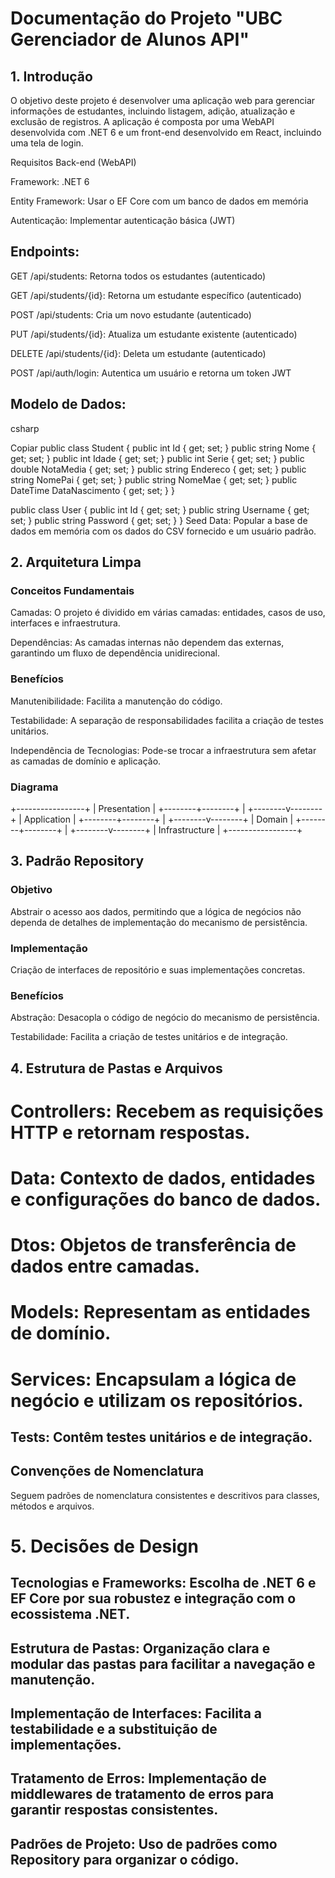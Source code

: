 # Documentação do Projeto "UBC Gerenciador de Alunos API"

## 1. Introdução
O objetivo deste projeto é desenvolver uma aplicação web para gerenciar informações de estudantes, incluindo listagem, adição, atualização e exclusão de registros. A aplicação é composta por uma WebAPI desenvolvida com .NET 6 e um front-end desenvolvido em React, incluindo uma tela de login.

Requisitos
Back-end (WebAPI)

Framework: .NET 6

Entity Framework: Usar o EF Core com um banco de dados em memória

Autenticação: Implementar autenticação básica (JWT)

## Endpoints:

GET /api/students: Retorna todos os estudantes (autenticado)

GET /api/students/{id}: Retorna um estudante específico (autenticado)

POST /api/students: Cria um novo estudante (autenticado)

PUT /api/students/{id}: Atualiza um estudante existente (autenticado)

DELETE /api/students/{id}: Deleta um estudante (autenticado)

POST /api/auth/login: Autentica um usuário e retorna um token JWT

## Modelo de Dados:

csharp

Copiar
public class Student
{
    public int Id { get; set; }
    public string Nome { get; set; }
    public int Idade { get; set; }
    public int Serie { get; set; }
    public double NotaMedia { get; set; }
    public string Endereco { get; set; }
    public string NomePai { get; set; }
    public string NomeMae { get; set; }
    public DateTime DataNascimento { get; set; }
}

public class User
{
    public int Id { get; set; }
    public string Username { get; set; }
    public string Password { get; set; }
}
Seed Data: Popular a base de dados em memória com os dados do CSV fornecido e um usuário padrão.

## 2. Arquitetura Limpa

### Conceitos Fundamentais
Camadas: O projeto é dividido em várias camadas: entidades, casos de uso, interfaces e infraestrutura.

Dependências: As camadas internas não dependem das externas, garantindo um fluxo de dependência unidirecional.

### Benefícios
Manutenibilidade: Facilita a manutenção do código.

Testabilidade: A separação de responsabilidades facilita a criação de testes unitários.

Independência de Tecnologias: Pode-se trocar a infraestrutura sem afetar as camadas de domínio e aplicação.

### Diagrama

+-----------------+
|   Presentation   |
+--------+--------+
         |
+--------v--------+
|   Application    |
+--------+--------+
         |
+--------v--------+
|    Domain       |
+--------+--------+
         |
+--------v--------+
| Infrastructure  |
+-----------------+

## 3. Padrão Repository

### Objetivo
Abstrair o acesso aos dados, permitindo que a lógica de negócios não dependa de detalhes de implementação do mecanismo de persistência.

### Implementação
Criação de interfaces de repositório e suas implementações concretas.

### Benefícios
Abstração: Desacopla o código de negócio do mecanismo de persistência.

Testabilidade: Facilita a criação de testes unitários e de integração.

## 4. Estrutura de Pastas e Arquivos

# Controllers: Recebem as requisições HTTP e retornam respostas.

# Data: Contexto de dados, entidades e configurações do banco de dados.

# Dtos: Objetos de transferência de dados entre camadas.

# Models: Representam as entidades de domínio.

# Services: Encapsulam a lógica de negócio e utilizam os repositórios.

## Tests: Contêm testes unitários e de integração.

## Convenções de Nomenclatura
Seguem padrões de nomenclatura consistentes e descritivos para classes, métodos e arquivos.

# 5. Decisões de Design

## Tecnologias e Frameworks: Escolha de .NET 6 e EF Core por sua robustez e integração com o ecossistema .NET.

## Estrutura de Pastas: Organização clara e modular das pastas para facilitar a navegação e manutenção.

## Implementação de Interfaces: Facilita a testabilidade e a substituição de implementações.

## Tratamento de Erros: Implementação de middlewares de tratamento de erros para garantir respostas consistentes.

## Padrões de Projeto: Uso de padrões como Repository para organizar o código.

